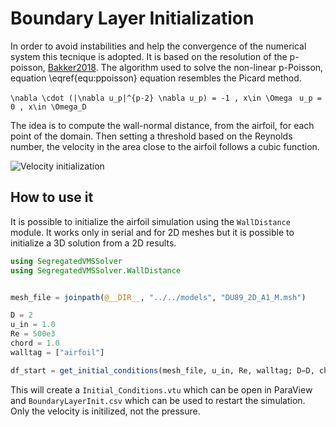 # Boundary Layer Initialization
In order to avoid instabilities and help the convergence of the numerical system this tecnique is adopted. It is based on the resolution of the p-poisson, [Bakker2018](@cite).
The algorithm used to solve the non-linear p-Poisson, equation \eqref{equ:ppoisson} equation resembles the Picard method.

``\nabla \cdot (|\nabla u_p|^{p-2} \nabla u_p) = -1 , x\in \Omega ``
``u_p = 0 , x\in \Omega_D ``

The idea is to compute the wall-normal distance, from the airfoil, for each point of the domain. Then setting a threshold based on the Reynolds number, the velocity in the area close to the airfoil follows a cubic function.

![Velocity initialization](https://carlodev.github.io/SegregatedVMSSolver.jl/dev/Uinit.png)


## How to use it
It is possible to initialize the airfoil simulation using the `WallDistance` module. It works only in serial and for 2D meshes but it is possible to initialize a 3D solution from a 2D results.

```julia
using SegregatedVMSSolver
using SegregatedVMSSolver.WallDistance


mesh_file = joinpath(@__DIR__, "../../models", "DU89_2D_A1_M.msh")

D = 2
u_in = 1.0
Re = 500e3
chord = 1.0
walltag = ["airfoil"]

df_start = get_initial_conditions(mesh_file, u_in, Re, walltag; D=D, chord=chord)
```
This will create a `Initial_Conditions.vtu` which can be open in ParaView and `BoundaryLayerInit.csv` which can be used to restart the simulation.
Only the velocity is initilized, not the pressure.